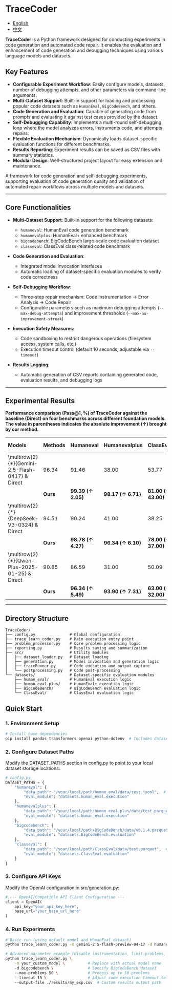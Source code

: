 
# TraceCoder  
  
- [English](./README.md)  
- [中文](./README_CN.md)  

**TraceCoder** is a Python framework designed for conducting experiments in code generation and automated code repair. It enables the evaluation and enhancement of code generation and debugging techniques using various language models and datasets.

## Key Features

- **Configurable Experiment Workflow**: Easily configure models, datasets, number of debugging attempts, and other parameters via command-line arguments.
- **Multi-Dataset Support**: Built-in support for loading and processing popular code datasets such as `HumanEval`, `BigCodeBench`, and others.
- **Code Generation and Evaluation**: Capable of generating code from prompts and evaluating it against test cases provided by the dataset.
- **Self-Debugging Capability**: Implements a multi-round self-debugging loop where the model analyzes errors, instruments code, and attempts repairs.
- **Flexible Evaluation Mechanism**: Dynamically loads dataset-specific evaluation functions for different benchmarks.
- **Results Reporting**: Experiment results can be saved as CSV files with summary statistics.
- **Modular Design**: Well-structured project layout for easy extension and maintenance.

A framework for code generation and self-debugging experiments, supporting evaluation of code generation quality and validation of automated repair workflows across multiple models and datasets.

---

## Core Functionalities

- **Multi-Dataset Support**: Built-in support for the following datasets:
  - `humaneval`: HumanEval code generation benchmark
  - `humanevalplus`: HumanEval+ enhanced benchmark
  - `bigcodebench`: BigCodeBench large-scale code evaluation dataset
  - `classeval`: ClassEval class-related code benchmark

- **Code Generation and Evaluation**:
  - Integrated model invocation interfaces
  - Automatic loading of dataset-specific evaluation modules to verify code correctness

- **Self-Debugging Workflow**:
  - Three-step repair mechanism: Code Instrumentation → Error Analysis → Code Repair
  - Configurable parameters such as maximum debugging attempts (`--max-debug-attempts`) and improvement thresholds (`--max-no-improvement-streak`)

- **Execution Safety Measures**:
  - Code sandboxing to restrict dangerous operations (filesystem access, system calls, etc.)
  - Execution timeout control (default 10 seconds, adjustable via `--timeout`)

- **Results Logging**:
  - Automatic generation of CSV reports containing generated code, evaluation results, and debugging logs

---

## Experimental Results

**Performance comparison (Pass@1, %) of TraceCoder against the baseline (Direct) on four benchmarks across different foundation models. The value in parentheses indicates the absolute improvement (↑) brought by our method.**

| Models | Methods | Humaneval | Humanevalplus | ClassEval | BigCodeBench-Complete | BigCodeBench-Instruct |
| :--- | :--- | :--- | :--- | :--- | :--- | :--- |
| \multirow{2}{*}{Gemini-2.5-Flash-0417} & Direct | 96.34 | 91.46 | 38.00 | 53.77 | 43.77 |
| | **Ours** | **99.39 (↑ 2.05)** | **98.17 (↑ 6.71)** | **81.00 (↑ 43.00)** | **89.04 (↑ 35.27)** | **85.00 (↑ 41.23)** |
| \multirow{2}{*}{DeepSeek-V3-0324} & Direct | 94.51 | 90.24 | 41.00 | 38.25 | 46.67 |
| | **Ours** | **98.78 (↑ 4.27)** | **96.34 (↑ 6.10)** | **78.00 (↑ 37.00)** | **88.33 (↑ 50.08)** | **83.77 (↑ 37.10)** |
| \multirow{2}{*}{Qwen-Plus-2025-01-25} & Direct | 90.85 | 86.59 | 31.00 | 50.09 | 41.49 |
| | **Ours** | **96.34 (↑ 5.49)** | **93.90 (↑ 7.31)** | **63.00 (↑ 32.00)** | **71.93 (↑ 21.84)** | **68.60 (↑ 27.11)** |

---

## Directory Structure

```plaintext
TraceCoder/
├── config.py               # Global configuration
├── trace_learn_coder.py    # Main execution entry point
├── problem_processor.py    # Core problem processing logic
├── reporting.py            # Results saving and summarization
├── src/                    # Utility modules
│   ├── dataset_loader.py   # Dataset loading
│   ├── generation.py       # Model invocation and generation logic
│   ├── traceRunner.py      # Code execution and output capture
│   └── postprocessing.py   # Code post-processing
└── datasets/               # Dataset-specific evaluation modules
    ├── human_eval/         # HumanEval execution logic
    ├── human_eval_plus/    # HumanEval+ execution logic
    ├── BigCodeBench/       # BigCodeBench evaluation logic
    └── ClassEval/          # ClassEval evaluation logic
```

## Quick Start

### 1. Environment Setup
```bash
# Install base dependencies
pip install pandas transformers openai python-dotenv  # Includes dataset loading, model invocation, and environment variable management libraries
```

### 2. Configure Dataset Paths

Modify the DATASET_PATHS section in config.py to point to your local dataset storage locations:
```python
# config.py
DATASET_PATHS = {
    "humaneval": {
        "data_path": "/your/local/path/human_eval/data/test.jsonl",  # Local HumanEval test set path (JSONL)
        "eval_module": "datasets.human_eval.execution"
    },
    "humanevalplus": {
        "data_path": "/your/local/path/human_eval_plus/data/test.parquet",  # Local HumanEval+ test set path (Parquet)
        "eval_module": "datasets.human_eval.execution"
    },
    "bigcodebench": {
        "data_path": "/your/local/path/BigCodeBench/data/v0.1.4.parquet",  # Local BigCodeBench test set path (Parquet)
        "eval_module": "datasets.BigCodeBench.evaluation"
    },
    "classeval": {
        "data_path": "/your/local/path/ClassEval/data/test.parquet",  # Local ClassEval test set path (Parquet)
        "eval_module": "datasets.ClassEval.evaluation"
    }
}
```

### 3. Configure API Keys

Modify the OpenAI configuration in src/generation.py:
```python
# --- OpenAI/Compatible API Client Configuration ---
client = OpenAI(
    api_key="your_api_key_here", 
    base_url="your_base_url_here" 
)
```

### 4. Run Experiments

```bash
# Basic run (using default model and HumanEval dataset)
python trace_learn_coder.py -m gemini-2.5-flash-preview-04-17 -d humaneval

# Advanced parameter example (disable instrumentation, limit problems, customize timeout)
python trace_learn_coder.py \
    -m your_custom_model \          # Replace with actual model name
    -d bigcodebench \               # Specify BigCodeBench dataset
    --max-problems 50 \             # Process up to 50 problems
    --timeout 15 \                  # Adjust code execution timeout to 15 seconds
    --output-file ./results/my_exp.csv  # Custom results output path
```
